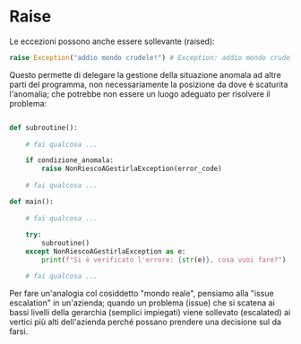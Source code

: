 # Raise

Le eccezioni possono anche essere sollevante (raised):

```python
raise Exception("addio mondo crudele!") # Exception: addio mondo crudele!
```

Questo permette di delegare la gestione della situazione anomala ad altre parti del programma, non necessariamente la posizione da dove è scaturita l'anomalia; che potrebbe non essere un luogo adeguato per risolvere il problema:

```python

def subroutine():
    
    # fai qualcosa ...

    if condizione_anomala:
        raise NonRiescoAGestirlaException(error_code)
    
    # fai qualcosa ...

def main():
    
    # fai qualcosa ...
    
    try:
        subroutine()
    except NonRiescoAGestirlaException as e:
        print(f"Si è verificato l'errore: {str(e)}, cosa vuoi fare?")

    # fai qualcosa ...

```

Per fare un'analogia col cosiddetto "mondo reale", pensiamo alla "issue escalation" in un'azienda; quando un problema (issue) che si scatena ai bassi livelli della gerarchia (semplici impiegati) viene sollevato (escalated) ai vertici più alti dell'azienda perché possano prendere una decisione sul da farsi.